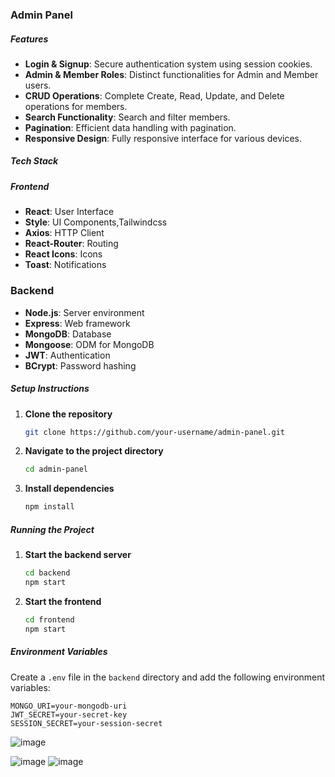 ###  Admin Panel 

##### Features

- **Login & Signup**: Secure authentication system using session cookies.
- **Admin & Member Roles**: Distinct functionalities for Admin and Member users.
- **CRUD Operations**: Complete Create, Read, Update, and Delete operations for members.
- **Search Functionality**: Search and filter members.
- **Pagination**: Efficient data handling with pagination.
- **Responsive Design**: Fully responsive interface for various devices.

##### Tech Stack

##### Frontend
- **React**: User Interface
- **Style**: UI Components,Tailwindcss
- **Axios**: HTTP Client
- **React-Router**: Routing
- **React Icons**: Icons
- **Toast**: Notifications

### Backend
- **Node.js**: Server environment
- **Express**: Web framework
- **MongoDB**: Database
- **Mongoose**: ODM for MongoDB
- **JWT**: Authentication
- **BCrypt**: Password hashing

##### Setup Instructions

1. **Clone the repository**
   ```bash
   git clone https://github.com/your-username/admin-panel.git
   ```
2. **Navigate to the project directory**
   ```bash
   cd admin-panel
   ```
3. **Install dependencies**
   ```bash
   npm install
   ```

##### Running the Project

1. **Start the backend server**
   ```bash
   cd backend
   npm start
   ```
2. **Start the frontend**
   ```bash
   cd frontend
   npm start
   ```

##### Environment Variables

Create a `.env` file in the `backend` directory and add the following environment variables:

```
MONGO_URI=your-mongodb-uri
JWT_SECRET=your-secret-key
SESSION_SECRET=your-session-secret
```






![image](https://github.com/kirankuyate2157/adminpanel/assets/84271800/55ac76d2-d4fe-4985-95c9-0ce95247b7c8)

![image](https://github.com/kirankuyate2157/adminpanel/assets/84271800/267a27a2-24c0-49e6-af9b-d835b1946eb8)
![image](https://github.com/kirankuyate2157/adminpanel/assets/84271800/b35d4c75-7381-4663-b555-6c1d992c4ad4)
